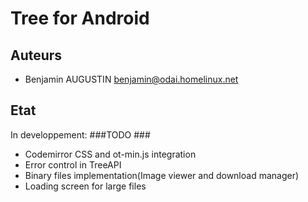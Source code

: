# Tree for Android #

## Auteurs ##
- Benjamin AUGUSTIN <benjamin@odai.homelinux.net>

## Etat ##
In developpement:
###TODO ###
- Codemirror CSS and ot-min.js integration
- Error control in TreeAPI
- Binary files implementation(Image viewer and download manager)
- Loading screen for large files
